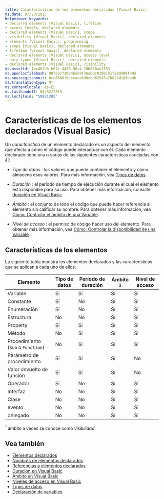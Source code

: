 ```yaml
---
title: Características de los elementos declarados (Visual Basic)
ms.date: 07/20/2015
helpviewer_keywords:
- declared elements [Visual Basic], lifetime
- access levels, declared elements
- declared elements [Visual Basic], scope
- visibility [Visual Basic], declared elements
- elements [Visual Basic], programming
- scope [Visual Basic], declared elements
- lifetime [Visual Basic], declared elements
- declared elements [Visual Basic], access level
- data types [Visual Basic], declared elements
- declared elements [Visual Basic], visibility
ms.assetid: 1bc40fb8-b67c-4428-90a4-76b630ae2583
ms.openlocfilehash: 98f6a7738a462e9f36abdc0380cb1fe8d488fb9d
ms.sourcegitcommit: bce0586f0cccaae6d6cbd625d5a7b824d1d3de4b
ms.translationtype: MT
ms.contentlocale: es-ES
ms.lasthandoff: 04/02/2019
ms.locfileid: "58821302"
---
```

# <a name="declared-element-characteristics-visual-basic"></a>Características de los elementos declarados (Visual Basic)
Un *característica* de un elemento declarado es un aspecto del elemento que afecta a cómo el código puede interactuar con él. Cada elemento declarado tiene una o varias de las siguientes características asociadas con él:  
  
-   *Tipo de datos* : los valores que puede contener el elemento y cómo almacena esos valores. Para más información, vea [Tipos de datos](../../../../visual-basic/language-reference/data-types/index.md).  
  
-   *Duración* : el período de tiempo de ejecución durante el cual el elemento está disponible para su uso. Para obtener más información, consulte [duración en Visual Basic](../../../../visual-basic/programming-guide/language-features/declared-elements/lifetime.md).  
  
-   *Ámbito* : el conjunto de todo el código que puede hacer referencia al elemento sin calificar su nombre. Para obtener más información, vea [Cómo: Controlar el ámbito de una Variable](../../../../visual-basic/programming-guide/language-features/declared-elements/how-to-control-the-scope-of-a-variable.md).  
  
-   *Nivel de acceso* : el permiso de código hacer uso del elemento. Para obtener más información, vea [Cómo: Controlar la disponibilidad de una Variable](../../../../visual-basic/programming-guide/language-features/declared-elements/how-to-control-the-availability-of-a-variable.md).  
  
## <a name="characteristics-of-the-elements"></a>Características de los elementos  
 La siguiente tabla muestra los elementos declarados y las características que se aplican a cada uno de ellos.  
  
|Elemento|Tipo de datos|Período de duración|Ámbito <sup>1</sup>|Nivel de acceso|  
|-------------|---------------|--------------|------------------------|------------------|  
|Variable|Sí|Sí|Sí|Sí|  
|Constante|Sí|No|Sí|Sí|  
|Enumeración|Sí|No|Sí|Sí|  
|Estructura|No|No|Sí|Sí|  
|Property|Sí|Sí|Sí|Sí|  
|Método|No|Sí|Sí|Sí|  
|Procedimiento (`Sub` o `Function`)|No|Sí|Sí|Sí|  
|Parámetro de procedimiento|Sí|Sí|Sí|No|  
|Valor devuelto de función|Sí|Sí|Sí|No|  
|Operador|Sí|No|Sí|Sí|  
|Interfaz|No|No|Sí|Sí|  
|Clase|No|No|Sí|Sí|  
|evento|No|No|Sí|Sí|  
|delegado|No|No|Sí|Sí|  
  
 <sup>1</sup> ámbito a veces se conoce como *visibilidad*.  
  
## <a name="see-also"></a>Vea también

- [Elementos declarados](../../../../visual-basic/programming-guide/language-features/declared-elements/index.md)
- [Nombres de elementos declarados](../../../../visual-basic/programming-guide/language-features/declared-elements/declared-element-names.md)
- [Referencias a elementos declarados](../../../../visual-basic/programming-guide/language-features/declared-elements/references-to-declared-elements.md)
- [Duración en Visual Basic](../../../../visual-basic/programming-guide/language-features/declared-elements/lifetime.md)
- [Ámbito en Visual Basic](../../../../visual-basic/programming-guide/language-features/declared-elements/scope.md)
- [Niveles de acceso en Visual Basic](../../../../visual-basic/programming-guide/language-features/declared-elements/access-levels.md)
- [Tipos de datos](../../../../visual-basic/programming-guide/language-features/data-types/index.md)
- [Declaración de variables](../../../../visual-basic/programming-guide/language-features/variables/variable-declaration.md)
